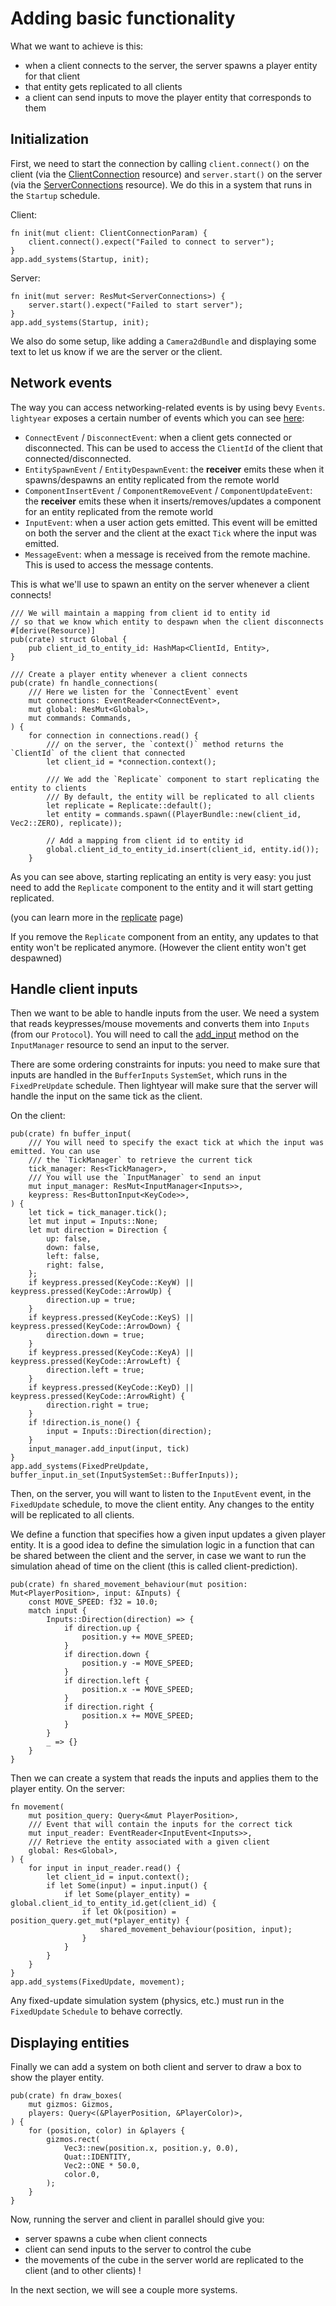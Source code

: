 # Adding basic functionality

What we want to achieve is this:
- when a client connects to the server, the server spawns a player entity for that client
- that entity gets replicated to all clients
- a client can send inputs to move the player entity that corresponds to them

## Initialization

First, we need to start the connection by calling `client.connect()` on the client (via the [ClientConnection](https://docs.rs/lightyear/latest/lightyear/prelude/client/struct.ClientConnection.html) resource) and `server.start()` on the server (via the [ServerConnections](https://docs.rs/lightyear/latest/lightyear/prelude/server/struct.ServerConnections.html) resource).
We do this in a system that runs in the `Startup` schedule.

Client:
```rust,noplayground
fn init(mut client: ClientConnectionParam) {
    client.connect().expect("Failed to connect to server");
}
app.add_systems(Startup, init);
```

Server:
```rust,noplayground
fn init(mut server: ResMut<ServerConnections>) {
    server.start().expect("Failed to start server");
}
app.add_systems(Startup, init);
```

We also do some setup, like adding a `Camera2dBundle` and displaying some text to let us know
if we are the server or the client.

## Network events

The way you can access networking-related events is by using bevy `Events`. `lightyear` exposes a certain number of events which you can see [here](https://docs.rs/lightyear/latest/lightyear/shared/events/components/index.html):
- `ConnectEvent` / `DisconnectEvent`: when a client gets connected or disconnected. This can be used to access the `ClientId` of the client that connected/disconnected.
- `EntitySpawnEvent` / `EntityDespawnEvent`: the **receiver** emits these when it spawns/despawns an entity replicated from the remote world
- `ComponentInsertEvent` / `ComponentRemoveEvent` / `ComponentUpdateEvent`: the **receiver** emits these when it inserts/removes/updates a component for an entity replicated from the remote world
- `InputEvent`: when a user action gets emitted. This event will be emitted on both the server and the client at the exact `Tick` where the input was emitted.
- `MessageEvent`: when a message is received from the remote machine. This is used to access the message contents.

This is what we'll use to spawn an entity on the server whenever a client connects!

```rust,noplayground
/// We will maintain a mapping from client id to entity id
// so that we know which entity to despawn when the client disconnects
#[derive(Resource)]
pub(crate) struct Global {
    pub client_id_to_entity_id: HashMap<ClientId, Entity>,
}

/// Create a player entity whenever a client connects
pub(crate) fn handle_connections(
    /// Here we listen for the `ConnectEvent` event
    mut connections: EventReader<ConnectEvent>,
    mut global: ResMut<Global>,
    mut commands: Commands,
) {
    for connection in connections.read() {
        /// on the server, the `context()` method returns the `ClientId` of the client that connected
        let client_id = *connection.context();
        
        /// We add the `Replicate` component to start replicating the entity to clients
        /// By default, the entity will be replicated to all clients
        let replicate = Replicate::default(); 
        let entity = commands.spawn((PlayerBundle::new(client_id, Vec2::ZERO), replicate));
        
        // Add a mapping from client id to entity id
        global.client_id_to_entity_id.insert(client_id, entity.id());
    }
```

As you can see above, starting replicating an entity is very easy: you just need to add the `Replicate` component to the entity
and it will start getting replicated.

(you can learn more in the [replicate](../concepts/replication/replicate.md) page)


If you remove the `Replicate` component from an entity, any updates to that entity won't be replicated anymore.
(However the client entity won't get despawned)


## Handle client inputs

Then we want to be able to handle inputs from the user.
We need a system that reads keypresses/mouse movements and converts them into `Inputs` (from our `Protocol`).
You will need to call the [add_input](https://docs.rs/lightyear/latest/lightyear/client/input/struct.InputManager.html#method.add_input) method on the `InputManager` resource to send an input to the server.

There are some ordering constraints for inputs: you need to make sure that inputs are handled in the `BufferInputs` `SystemSet`, which runs in the `FixedPreUpdate` schedule.
Then lightyear will make sure that the server will handle the input on the same tick as the client.

On the client:
```rust,noplayground
pub(crate) fn buffer_input(
    /// You will need to specify the exact tick at which the input was emitted. You can use 
    /// the `TickManager` to retrieve the current tick
    tick_manager: Res<TickManager>,
    /// You will use the `InputManager` to send an input
    mut input_manager: ResMut<InputManager<Inputs>>,
    keypress: Res<ButtonInput<KeyCode>>,
) {
    let tick = tick_manager.tick();
    let mut input = Inputs::None;
    let mut direction = Direction {
        up: false,
        down: false,
        left: false,
        right: false,
    };
    if keypress.pressed(KeyCode::KeyW) || keypress.pressed(KeyCode::ArrowUp) {
        direction.up = true;
    }
    if keypress.pressed(KeyCode::KeyS) || keypress.pressed(KeyCode::ArrowDown) {
        direction.down = true;
    }
    if keypress.pressed(KeyCode::KeyA) || keypress.pressed(KeyCode::ArrowLeft) {
        direction.left = true;
    }
    if keypress.pressed(KeyCode::KeyD) || keypress.pressed(KeyCode::ArrowRight) {
        direction.right = true;
    }
    if !direction.is_none() {
        input = Inputs::Direction(direction);
    }
    input_manager.add_input(input, tick)
}
app.add_systems(FixedPreUpdate, buffer_input.in_set(InputSystemSet::BufferInputs));
```

Then, on the server, you will want to listen to the `InputEvent` event, in the `FixedUpdate` schedule,
to move the client entity. Any changes to the entity will be replicated to all clients.

We define a function that specifies how a given input updates a given player entity. It is a good idea to define
the simulation logic in a function that can be shared between the client and the server, in case we want to run 
the simulation ahead of time on the client (this is called client-prediction).

```rust,noplayground 
pub(crate) fn shared_movement_behaviour(mut position: Mut<PlayerPosition>, input: &Inputs) {
    const MOVE_SPEED: f32 = 10.0;
    match input {
        Inputs::Direction(direction) => {
            if direction.up {
                position.y += MOVE_SPEED;
            }
            if direction.down {
                position.y -= MOVE_SPEED;
            }
            if direction.left {
                position.x -= MOVE_SPEED;
            }
            if direction.right {
                position.x += MOVE_SPEED;
            }
        }
        _ => {}
    }
}
```

Then we can create a system that reads the inputs and applies them to the player entity.
On the server:
```rust,noplayground
fn movement(
    mut position_query: Query<&mut PlayerPosition>,
    /// Event that will contain the inputs for the correct tick
    mut input_reader: EventReader<InputEvent<Inputs>>,
    /// Retrieve the entity associated with a given client
    global: Res<Global>,
) {
    for input in input_reader.read() {
        let client_id = input.context();
        if let Some(input) = input.input() {
            if let Some(player_entity) = global.client_id_to_entity_id.get(client_id) {
                if let Ok(position) = position_query.get_mut(*player_entity) {
                    shared_movement_behaviour(position, input);
                }
            }
        }
    }
}
app.add_systems(FixedUpdate, movement);
```

Any fixed-update simulation system (physics, etc.) must run in the `FixedUpdate` `Schedule` to behave correctly.


## Displaying entities

Finally we can add a system on both client and server to draw a box to show the player entity.

```rust,noplayground
pub(crate) fn draw_boxes(
    mut gizmos: Gizmos,
    players: Query<(&PlayerPosition, &PlayerColor)>,
) {
    for (position, color) in &players {
        gizmos.rect(
            Vec3::new(position.x, position.y, 0.0),
            Quat::IDENTITY,
            Vec2::ONE * 50.0,
            color.0,
        );
    }
}
```


Now, running the server and client in parallel should give you:
- server spawns a cube when client connects
- client can send inputs to the server to control the cube
- the movements of the cube in the server world are replicated to the client (and to other clients) !

In the next section, we will see a couple more systems.